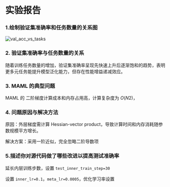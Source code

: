 # 实验报告

### 1.绘制验证集准确率和任务数量的关系图

![val_acc_vs_tasks](C:\Users\HYdride\Downloads\val_acc_vs_tasks.png)

### **2. 验证集准确率与任务数量的关系**

随着训练任务数量的增加，验证集准确率呈现先快速上升后逐渐饱和的趋势，表明更多元任务能提升模型泛化能力，但存在性能增益递减效应。

### **3. MAML 的典型问题**

MAML 的 二阶梯度计算成本和内存占用高，计算复杂度为 *O*(*N*2)，

### **4. 问题原因与解决方法**

原因：外层梯度需计算 Hessian-vector product，导致计算时间和内存消耗随参数规模平方增长。

解决方案：采用一阶近似，完全忽略二阶导数项

### 5.描述你对源代码做了哪些改进以提高测试准确率

延长内层训练步数，设置 `test_inner_train_step=30`

设置 `inner_lr=0.1`，`meta_lr=0.0005`，优化学习率设置